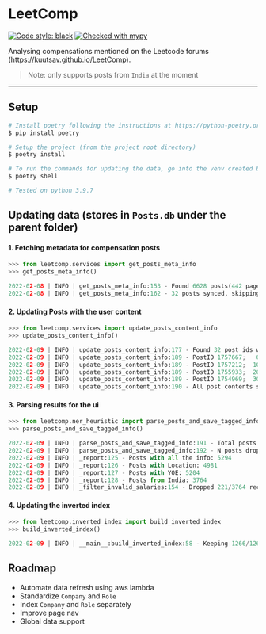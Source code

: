 # LeetComp

[![Code style: black](https://img.shields.io/badge/code%20style-black-000000.svg)](https://github.com/psf/black)
[![Checked with mypy](http://www.mypy-lang.org/static/mypy_badge.svg)](http://mypy-lang.org/)

Analysing compensations mentioned on the Leetcode forums (https://kuutsav.github.io/LeetComp).

> Note: only supports posts from `India` at the moment

---

## Setup

```bash
# Install poetry following the instructions at https://python-poetry.org/docs or use pip
$ pip install poetry

# Setup the project (from the project root directory)
$ poetry install

# To run the commands for updating the data, go into the venv created by poetry
$ poetry shell

# Tested on python 3.9.7
```

## Updating data (stores in `Posts.db` under the parent folder)

#### 1. Fetching metadata for compensation posts

```python
>>> from leetcomp.services import get_posts_meta_info
>>> get_posts_meta_info()

2022-02-08 | INFO | get_posts_meta_info:153 - Found 6628 posts(442 pages)
2022-02-08 | INFO | get_posts_meta_info:162 - 32 posts synced, skipping the rest ...
```

#### 2. Updating Posts with the user content

```python
>>> from leetcomp.services import update_posts_content_info
>>> update_posts_content_info()

2022-02-09 | INFO | update_posts_content_info:177 - Found 32 post ids without content, syncing ...
2022-02-09 | INFO | update_posts_content_info:189 - PostID 1757667;   0/32 posts done
2022-02-09 | INFO | update_posts_content_info:189 - PostID 1757212;  10/32 posts done
2022-02-09 | INFO | update_posts_content_info:189 - PostID 1755933;  20/32 posts done
2022-02-09 | INFO | update_posts_content_info:189 - PostID 1754969;  30/32 posts done
2022-02-09 | INFO | update_posts_content_info:190 - All post contents synced
```

#### 3. Parsing results for the ui

```python
>>> from leetcomp.ner_heuristic import parse_posts_and_save_tagged_info
>>> parse_posts_and_save_tagged_info()

2022-02-09 | INFO | parse_posts_and_save_tagged_info:191 - Total posts: 6663
2022-02-09 | INFO | parse_posts_and_save_tagged_info:192 - N posts dropped (missing data): 1380
2022-02-09 | INFO | _report:125 - Posts with all the info: 5294
2022-02-09 | INFO | _report:126 - Posts with Location: 4981
2022-02-09 | INFO | _report:127 - Posts with YOE: 5204
2022-02-09 | INFO | _report:128 - Posts from India: 3764
2022-02-09 | INFO | _filter_invalid_salaries:154 - Dropped 221/3764 records due to invalid pay
```

#### 4. Updating the inverted index

```python
>>> from leetcomp.inverted_index import build_inverted_index
>>> build_inverted_index()

2022-02-09 | INFO | __main__:build_inverted_index:58 - Keeping 1266/1266 tokens
```

## Roadmap

- Automate data refresh using aws lambda
- Standardize `Company` and `Role`
- Index `Company` and `Role` separately
- Improve page nav
- Global data support

